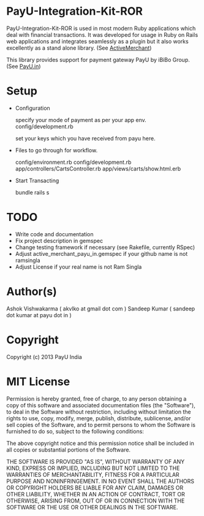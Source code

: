 # PayU-Integration-Kit-ROR

PayU-Integration-Kit-ROR is used in most modern Ruby applications which deal with financial transactions. It was developed for usage in Ruby on Rails web applications and integrates seamlessly as a plugin but it also works excellently as a stand alone library. (See [ActiveMerchant](http://activemerchant.org/))

This library provides support for payment gateway PayU by iBiBo Group. (See [PayU.in](http://payu.in/))

# Setup

* Configuration 

  specify your mode of payment as per your app env.
  config/development.rb

  set your keys which you have received from payu here.

* Files to go through for workflow.

  config/environment.rb
  config/development.rb
  app/controllers/CartsController.rb
  app/views/carts/show.html.erb 

* Start Transacting

  bundle
  rails s

# TODO

* Write code and documentation
* Fix project description in gemspec
* Change testing framework if necessary (see Rakefile, currently RSpec)
* Adjust active_merchant_payu_in.gemspec if your github name is not ramsingla
* Adjust License if your real name is not Ram Singla

# Author(s)
Ashok Vishwakarma ( akvlko  at gmail dot com )
Sandeep Kumar ( sandeep dot kumar at payu dot in )

# Copyright
Copyright (c) 2013 PayU India

# MIT License
Permission is hereby granted, free of charge, to any person obtaining
a copy of this software and associated documentation files (the
"Software"), to deal in the Software without restriction, including
without limitation the rights to use, copy, modify, merge, publish,
distribute, sublicense, and/or sell copies of the Software, and to
permit persons to whom the Software is furnished to do so, subject to
the following conditions:

The above copyright notice and this permission notice shall be
included in all copies or substantial portions of the Software.

THE SOFTWARE IS PROVIDED "AS IS", WITHOUT WARRANTY OF ANY KIND,
EXPRESS OR IMPLIED, INCLUDING BUT NOT LIMITED TO THE WARRANTIES OF
MERCHANTABILITY, FITNESS FOR A PARTICULAR PURPOSE AND
NONINFRINGEMENT. IN NO EVENT SHALL THE AUTHORS OR COPYRIGHT HOLDERS BE
LIABLE FOR ANY CLAIM, DAMAGES OR OTHER LIABILITY, WHETHER IN AN ACTION
OF CONTRACT, TORT OR OTHERWISE, ARISING FROM, OUT OF OR IN CONNECTION
WITH THE SOFTWARE OR THE USE OR OTHER DEALINGS IN THE SOFTWARE.
